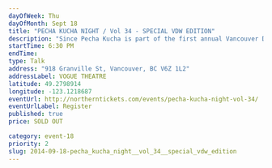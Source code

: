 ```yaml
---
dayOfWeek: Thu
dayOfMonth: Sept 18
title: "PECHA KUCHA NIGHT / Vol 34 - SPECIAL VDW EDITION"
description: "Since Pecha Kucha is part of the first annual Vancouver Design Week, we are assembling a diverse roster of local designers to speak about their experiences, philosophies, inspirations, stories or anything else that is in their head."
startTime: 6:30 PM
endTime: 
type: Talk
address: "918 Granville St, Vancouver, BC V6Z 1L2"
addressLabel: VOGUE THEATRE
latitude: 49.2798914
longitude: -123.1218687
eventUrl: http://northerntickets.com/events/pecha-kucha-night-vol-34/
eventUrlLabel: Register
published: true
price: SOLD OUT

category: event-18
priority: 2
slug: 2014-09-18-pecha_kucha_night__vol_34__special_vdw_edition
---
```

